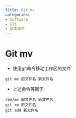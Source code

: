 ```yaml
---
title: Git mv
categories:
- Software
- Git
- 基本命令
---
```

# Git mv

- 使用git命令移动工作区的文件

```shell
git mv 旧文件名 新文件名
```

- 上述命令等同于:

```shell
ren/mv 旧文件名 新文件名
git rm 旧文件名
git add 新文件名
```

